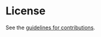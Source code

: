 # License

See the
[guidelines for contributions](https://github.com/paulbastian/draft-bastian-jose-dvs/blob/main/CONTRIBUTING.md).
